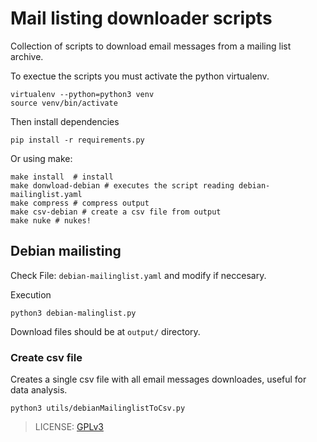# Mail listing downloader scripts

Collection of scripts to download email messages from a mailing list archive.

To exectue the scripts you must activate the python virtualenv.

```
virtualenv --python=python3 venv
source venv/bin/activate
```

Then install dependencies 

```
pip install -r requirements.py
```

Or using make:

```
make install  # install
make donwload-debian # executes the script reading debian-mailinglist.yaml
make compress # compress output
make csv-debian # create a csv file from output
make nuke # nukes!
```

## Debian mailisting

Check File: `debian-mailinglist.yaml` and modify if neccesary.

Execution

```
python3 debian-malinglist.py
```

Download files should be at `output/` directory. 

### Create csv file

Creates a single csv file with all email messages downloades, useful for data analysis.

```
python3 utils/debianMailinglistToCsv.py
```

> LICENSE: [GPLv3](https://www.gnu.org/licenses/gpl-3.0.html)
